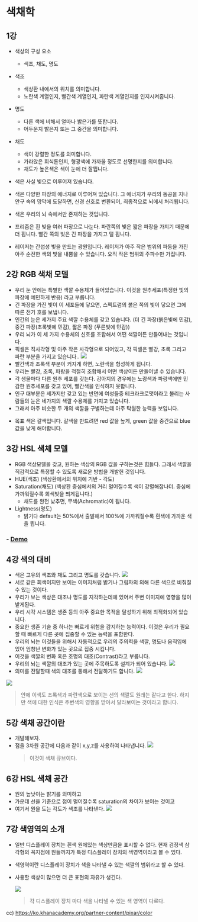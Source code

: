 # 색채학

## 1강

- 색상의 구성 요소

  - 색조, 채도, 명도

- 색조

  - 색상환 내에서의 위치를 의미합니다.
  - 노란색 계열인지, 빨간색 계열인지, 파란색 계열인지를 인지시켜줍니다.

- 명도

  - 다른 색에 비해서 얼마나 밝은가를 뜻합니다.
  - 어두운지 밝은지 또는 그 중간을 의미합니다.

- 채도

  - 색이 강렬한 정도를 의미합니다.
  - 가라앉은 회식톤인지, 형광색에 가까울 정도로 선명한지를 의미합니다.
  - 채도가 높은색은 색이 눈에 더 잘뜁니다.

- 색은 사실 빛으로 이루어져 있습니다.
- 색은 다양한 파장의 에너지로 이루어져 있습니다. 그 에너지가 우리의 동공을 지나 안구 속의 망막에 도달하면, 신경 신호로 변환되어, 최종적으로 뇌에서 처리됩니다.
- 색은 우리의 뇌 속에서만 존재하는 것입니다.
- 프리즘은 흰 빛을 여러 파장으로 나눈다. 파란쪽의 빛은 짧은 파장을 가지기 때문에 더 휩니다. 빨간 쪽의 빛은 긴 파장을 가지고 덜 휩니다.
- 레이저는 간섭성 빛을 만드는 광원입니다. 레이저가 아주 작은 범위의 파동을 가진 아주 순전한 색의 빛을 내뿜을 수 있습니다. 오직 작은 범위의 주파수만 가집니다.

## 2강 RGB 색채 모델

- 우리 눈 안에는 특별한 색깔 수용체가 들어있습니다. 이것을 원추세포(특정한 빛의 파장에 예민하게 반응) 라고 부릅니다.
- 긴 파장을 가진 빛이 이 세포들에 닿으면, 스펙트럼의 붉은 쪽의 빛이 닿으면 그에 따른 전기 호를 보냅니다.
- 인간의 눈은 세가지 주요 색깔 수용체를 갖고 있습니다. (더 긴 파장(붉은빛에 민감), 중간 파장(초록빛에 민감), 짧은 파장 (푸른빛에 민감))
- 우리 뇌가 이 세 가지 수용체의 신호를 조합해서 어떤 색깔이든 만들어내는 것입니다.
- 픽셀은 직사각형 및 아주 작은 사각형으로 되어있고, 각 픽셀은 빨강, 초록 그리고 파란 부분을 가지고 있습니다..
  ![](img/sh-12-12-14-32.png)
- 빨간색과 초록색 부분이 커지게 하면, 노란색을 형성하게 됩니다.
- 우리는 빨강, 초록, 파랑을 적절히 조합해서 어떤 색상이든 만들어낼 수 있습니다.
- 각 생물마다 다른 원추 세포를 갖는다. 강아지의 경우에는 노랑색과 파랑색에만 민감한 원추세포를 갖고 있어, 빨간색을 인식하지 못합니다.
- 인구 대부분은 세가지만 갖고 있는 반면에 여성들중 테크라크로맷이라고 불리는 사람들의 눈은 네가지의 색깔 수용체를 가지고 있습니다.
- 그래서 아주 비슷한 두 개의 색깔을 구별하는데 아주 탁월한 능력을 보입니다.

* 목표 색은 갈색입니다. 갈색을 만드려면 red 값을 높게, green 값을 중간으로 blue 값을 낮게 해야합니다.

## 3강 HSL 색체 모델

- RGB 색상모델을 갖고, 원하는 색상의 RGB 값을 구하는것은 힘들다. 그래서 색깔을 직감적으로 특정할 수 있도록 새로운 방법을 개발헌 것입니다.
- HUE(색조) (색상환에서의 위치에 기반 - 각도)
- Saturation(채도) (색상환 중심에서의 거리 멀어질수록 색이 강렬해잡나더. 중심에 가까워질수록 회색빛을 띄게됩니다.)
  - 채도를 완전 낮추면, 무색(Achromatic)이 됩니다.
- Lightness(명도)
  - 밝기다 default는 50%에서 출발해서 100%에 가까워질수록 흰색에 가까운 색을 뜁니다.

### - <a href="https://codesandbox.io/s/sangheonkimhsl-color-model-k4zo2">Demo</a>

## 4강 색의 대비

- 색은 고유의 색조와 채도 그리고 명도를 갖습니다.
  ![](img/sh-12-23-12-11.png)
- 서로 같은 회색이지만 보이는 이미지처럼 밝기나 그림자의 의해 다른 색으로 비춰질 수 있는 것이다.
- 우리가 보는 색상은 대조나 명도를 지각하는데에 있어서 주변 이미지에 영향을 많이 받게된다.
- 우리 시각 시스템은 생존 등의 아주 중요한 목적을 달성하기 위해 최적화되어 있습니다.
- 중요한 생존 기술 중 하나는 빠르게 위험을 감지하는 능력이다. 이것은 우리가 필요할 때 빠르게 다른 곳에 집중할 수 있는 능력을 포함한다.
- 우리의 뇌는 이것들을 위해서 자동적으로 우리의 주의력을 색깔, 명도나 움직임에 있어 엄청난 변화가 있는 곳으로 집중 시킵니다.
- 이것을 색깔의 변화 혹은 조명의 대조(Contrast)라고 부릅니다.
- 우리의 뇌는 색깔의 대조가 있는 곳에 주목하도록 설계가 되어 있습니다.
  ![](img/sh-12-23-12-16.png)
- 의미를 전달할때 색의 대조를 통해서 전달하기도 합니다.
  ![](img/sh-12-23-12-22.png)

![](img/sh-12-23-12-33.png)

> 안에 이색도 초록색과 파란색으로 보이는 선의 색깔도 원래는 같다고 한다. 하지만 색에 대한 인식은 주변색의 영향을 받아서 달라보이는 것이라고 합니다.

## 5강 색채 공간이란

- 개발해보자.
- 점을 3차원 공간에 다음과 같이 x,y,z를 사용하여 나타냅니다.
  ![](img/sh-12-23-12-40.png)
  > 이것이 색채 큐브이다.

## 6강 HSL 색채 공간

- 원의 높낮이는 밝기를 의미하고
- 가운데 선을 기준으로 점이 멀어질수록 saturation의 차이가 보이는 것이고
- 여기서 원을 도는 각도가 색조를 나타낸다.
  ![](img/sh-12-23-13-00.png)

## 7강 색영역의 소개

- 일반 디스플레이 장치는 흰색 원에있는 색상만큼을 표시할 수 없다. 현재 검정색 삼각형의 꼭지점에 원들까지가 특정 디스플레이 장치의 색영역이라고 볼 수 있다.
- 색영역이란 디스플레이 장치가 색을 나타낼 수 있는 색깔의 범위라고 할 수 있다.
- 사용할 색상이 많으면 더 큰 표현의 자유가 생긴다.

  ![](img/sh-12-23-13-07.png)

  > 각 디스플레이 장치 마다 색을 나타낼 수 있는 색 영역이 다르다.

cc) https://ko.khanacademy.org/partner-content/pixar/color
